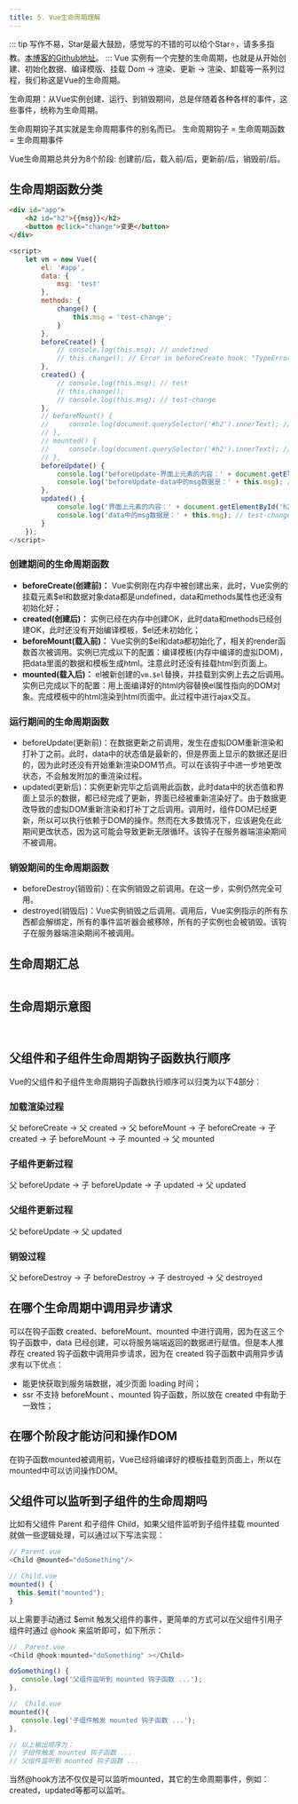 ```yaml
---
title: 5. Vue生命周期理解
---
```

::: tip
写作不易，Star是最大鼓励，感觉写的不错的可以给个Star⭐，请多多指教。[本博客的Github地址](https://github.com/liujie2019/VuePress-Blog)。
:::
Vue 实例有一个完整的生命周期，也就是从开始创建、初始化数据、编译模版、挂载 Dom -> 渲染、更新 -> 渲染、卸载等一系列过程，我们称这是Vue的生命周期。

生命周期：从Vue实例创建、运行、到销毁期间，总是伴随着各种各样的事件，这些事件，统称为生命周期。

生命周期钩子其实就是生命周期事件的别名而已。
生命周期钩子 = 生命周期函数 = 生命周期事件

Vue生命周期总共分为8个阶段: 创建前/后，载入前/后，更新前/后，销毁前/后。
## 生命周期函数分类
```html
<div id="app">
    <h2 id="h2">{{msg}}</h2>
    <button @click="change">变更</button>
</div>
```
```js
<script>
    let vm = new Vue({
        el: '#app',
        data: {
            msg: 'test'
        },
        methods: {
            change() {
                this.msg = 'test-change';
            }
        },
        beforeCreate() {
            // console.log(this.msg); // undefined
            // this.change(); // Error in beforeCreate hook: "TypeError: this.change is not a function"
        },
        created() {
            // console.log(this.msg); // test
            // this.change();
            // console.log(this.msg); // test-change
        },
        // beforeMount() {
        //     console.log(document.querySelector('#h2').innerText); // {{msg}}
        // },
        // mounted() {
        //     console.log(document.querySelector('#h2').innerText); // test
        // },
        beforeUpdate() {
            console.log('beforeUpdate-界面上元素的内容：' + document.getElementById('h2').innerText); // test
            console.log('beforeUpdate-data中的msg数据是：' + this.msg); // test-change
        },
        updated() {
            console.log('界面上元素的内容：' + document.getElementById('h2').innerText); // test-change
            console.log('data中的msg数据是：' + this.msg); // test-change
        }
    });
</script>
```
### 创建期间的生命周期函数
* **beforeCreate(创建前)：** Vue实例刚在内存中被创建出来，此时，Vue实例的挂载元素$el和数据对象data都是undefined，data和methods属性也还没有初始化好；
* **created(创建后)：** 实例已经在内存中创建OK，此时data和methods已经创建OK，此时还没有开始编译模板，$el还未初始化；
* **beforeMount(载入前)：** Vue实例的$el和data都初始化了，相关的render函数首次被调用。实例已完成以下的配置：编译模板(内存中编译的虚拟DOM)，把data里面的数据和模板生成html。注意此时还没有挂载html到页面上。
* **mounted(载入后)：** el被新创建的`vm.$el`替换，并挂载到实例上去之后调用。实例已完成以下的配置：用上面编译好的html内容替换el属性指向的DOM对象。完成模板中的html渲染到html页面中。此过程中进行ajax交互。

### 运行期间的生命周期函数

* beforeUpdate(更新前)：在数据更新之前调用，发生在虚拟DOM重新渲染和打补丁之前。此时，data中的状态值是最新的，但是界面上显示的数据还是旧的，因为此时还没有开始重新渲染DOM节点。可以在该钩子中进一步地更改状态，不会触发附加的重渲染过程。
* updated(更新后)：实例更新完毕之后调用此函数，此时data中的状态值和界面上显示的数据，都已经完成了更新，界面已经被重新渲染好了。由于数据更改导致的虚拟DOM重新渲染和打补丁之后调用。调用时，组件DOM已经更新，所以可以执行依赖于DOM的操作。然而在大多数情况下，应该避免在此期间更改状态，因为这可能会导致更新无限循环。该钩子在服务器端渲染期间不被调用。

### 销毁期间的生命周期函数

* beforeDestroy(销毁前)：在实例销毁之前调用。在这一步，实例仍然完全可用。
* destroyed(销毁后)：Vue实例销毁之后调用。调用后，Vue实例指示的所有东西都会解绑定，所有的事件监听器会被移除，所有的子实例也会被销毁。该钩子在服务器端渲染期间不被调用。

## 生命周期汇总
<img :src="$withBase('/vue/Vue-life2.png')" alt="">

## 生命周期示意图
<img :src="$withBase('/vue/Vue-life3.png')" alt="">
<img :src="$withBase('/vue/Vue-life.png')" alt="">

## 父组件和子组件生命周期钩子函数执行顺序
Vue的父组件和子组件生命周期钩子函数执行顺序可以归类为以下4部分：

### 加载渲染过程
父 beforeCreate -> 父 created -> 父 beforeMount -> 子 beforeCreate -> 子 created -> 子 beforeMount -> 子 mounted -> 父 mounted

### 子组件更新过程
父 beforeUpdate -> 子 beforeUpdate -> 子 updated -> 父 updated

### 父组件更新过程
父 beforeUpdate -> 父 updated

### 销毁过程
父 beforeDestroy -> 子 beforeDestroy -> 子 destroyed -> 父 destroyed

## 在哪个生命周期中调用异步请求
可以在钩子函数 created、beforeMount、mounted 中进行调用，因为在这三个钩子函数中，data 已经创建，可以将服务端端返回的数据进行赋值。但是本人推荐在 created 钩子函数中调用异步请求，因为在 created 钩子函数中调用异步请求有以下优点：

* 能更快获取到服务端数据，减少页面 loading 时间；
* ssr 不支持 beforeMount 、mounted 钩子函数，所以放在 created 中有助于一致性；

## 在哪个阶段才能访问和操作DOM
在钩子函数mounted被调用前，Vue已经将编译好的模板挂载到页面上，所以在mounted中可以访问操作DOM。

## 父组件可以监听到子组件的生命周期吗
比如有父组件 Parent 和子组件 Child，如果父组件监听到子组件挂载 mounted 就做一些逻辑处理，可以通过以下写法实现：
```js
// Parent.vue
<Child @mounted="doSomething"/>

// Child.vue
mounted() {
  this.$emit("mounted");
}
```
以上需要手动通过 $emit 触发父组件的事件，更简单的方式可以在父组件引用子组件时通过 @hook 来监听即可，如下所示：
```js
//  Parent.vue
<Child @hook:mounted="doSomething" ></Child>

doSomething() {
   console.log('父组件监听到 mounted 钩子函数 ...');
},

//  Child.vue
mounted(){
   console.log('子组件触发 mounted 钩子函数 ...');
},

// 以上输出顺序为：
// 子组件触发 mounted 钩子函数 ...
// 父组件监听到 mounted 钩子函数 ...
```
当然@hook方法不仅仅是可以监听mounted，其它的生命周期事件，例如：created，updated等都可以监听。